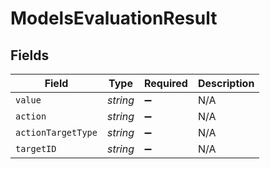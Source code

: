 # ModelsEvaluationResult


## Fields

| Field              | Type               | Required           | Description        |
| ------------------ | ------------------ | ------------------ | ------------------ |
| `value`            | *string*           | :heavy_minus_sign: | N/A                |
| `action`           | *string*           | :heavy_minus_sign: | N/A                |
| `actionTargetType` | *string*           | :heavy_minus_sign: | N/A                |
| `targetID`         | *string*           | :heavy_minus_sign: | N/A                |